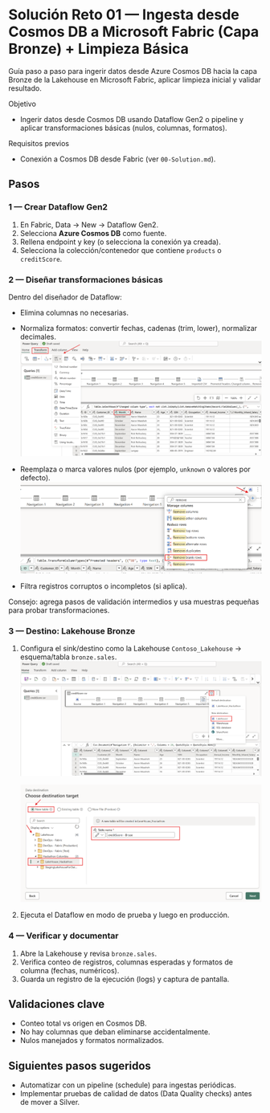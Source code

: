 # Solución Reto 01 — Ingesta desde Cosmos DB a Microsoft Fabric (Capa Bronze) + Limpieza Básica

Guía paso a paso para ingerir datos desde Azure Cosmos DB hacia la capa Bronze de la Lakehouse en Microsoft Fabric, aplicar limpieza inicial y validar resultado.

Objetivo
- Ingerir datos desde Cosmos DB usando Dataflow Gen2 o pipeline y aplicar transformaciones básicas (nulos, columnas, formatos).

Requisitos previos
- Conexión a Cosmos DB desde Fabric (ver `00-Solution.md`).

## Pasos

### 1 — Crear Dataflow Gen2

1. En Fabric, Data → New → Dataflow Gen2.
2. Selecciona **Azure Cosmos DB** como fuente.
3. Rellena endpoint y key (o selecciona la conexión ya creada).
4. Selecciona la colección/contenedor que contiene `products` o `creditScore`.

### 2 — Diseñar transformaciones básicas

Dentro del diseñador de Dataflow:
- Elimina columnas no necesarias.
- Normaliza formatos: convertir fechas, cadenas (trim, lower), normalizar decimales.
  ![formato fechas](https://github.com/stmora98/Del_Insight_a_la_Decision/blob/main/01-Ingesta%20con%20Data%20Factory%20en%20Fabric/Reference%20Pictures/Ejemplo%20transformacion%20fechas.png)
  
- Reemplaza o marca valores nulos (por ejemplo, `unknown` o valores por defecto).
   ![valores vacios](https://github.com/stmora98/Del_Insight_a_la_Decision/blob/main/01-Ingesta%20con%20Data%20Factory%20en%20Fabric/Reference%20Pictures/Ejemplo%20transformacion%202.png)
- Filtra registros corruptos o incompletos (si aplica).
  

Consejo: agrega pasos de validación intermedios y usa muestras pequeñas para probar transformaciones.

### 3 — Destino: Lakehouse Bronze

1. Configura el sink/destino como la Lakehouse `Contoso_Lakehouse` → esquema/tabla `bronze.sales`.
   ![Guardar en tabla bronce](https://github.com/stmora98/Del_Insight_a_la_Decision/blob/main/01-Ingesta%20con%20Data%20Factory%20en%20Fabric/Reference%20Pictures/Guardar%20bronze%201.png)

   ![Guardar como tabla nueva](https://github.com/stmora98/Del_Insight_a_la_Decision/blob/main/01-Ingesta%20con%20Data%20Factory%20en%20Fabric/Reference%20Pictures/Guardar%20bronze%202.png)

3. Ejecuta el Dataflow en modo de prueba y luego en producción.

### 4 — Verificar y documentar

1. Abre la Lakehouse y revisa `bronze.sales`.
2. Verifica conteo de registros, columnas esperadas y formatos de columna (fechas, numéricos).
3. Guarda un registro de la ejecución (logs) y captura de pantalla.

## Validaciones clave
- Conteo total vs origen en Cosmos DB.
- No hay columnas que deban eliminarse accidentalmente.
- Nulos manejados y formatos normalizados.

## Siguientes pasos sugeridos
- Automatizar con un pipeline (schedule) para ingestas periódicas.
- Implementar pruebas de calidad de datos (Data Quality checks) antes de mover a Silver.
